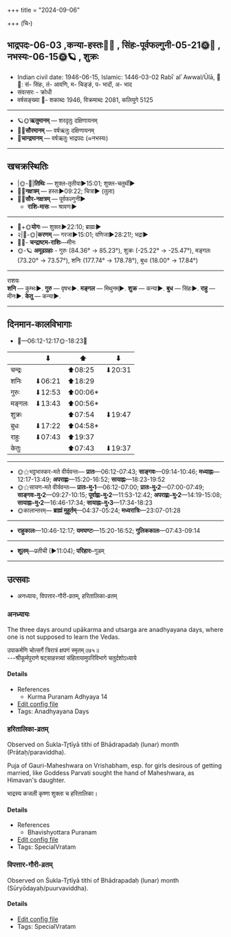 +++
title = "2024-09-06"

+++
(चि॰)
## भाद्रपदः-06-03  ,कन्या-हस्तः🌛🌌  ,  सिंहः-पूर्वफल्गुनी-05-21🌞🌌  ,  नभस्यः-06-15🌞🪐  , शुक्रः
- Indian civil date: 1946-06-15, Islamic: 1446-03-02 Rabīʿ alʾ Awwal/Ūlā, 🌌🌞: सं- सिंहः, तं- आवणि, म- चिङ्ङं, प- भादों, अ- भाद
- संवत्सरः - क्रोधी
- वर्षसङ्ख्या 🌛- शकाब्दः 1946, विक्रमाब्दः 2081, कलियुगे 5125
___________________
- 🪐🌞**ऋतुमानम्** — शरदृतुः दक्षिणायनम्
- 🌌🌞**सौरमानम्** — वर्षऋतुः दक्षिणायनम्
- 🌛**चान्द्रमानम्** — वर्षऋतुः भाद्रपदः (≈नभस्यः)
___________________


## खचक्रस्थितिः
- |🌞-🌛|**तिथिः** — शुक्ल-तृतीया►15:01; शुक्ल-चतुर्थी►  
- 🌌🌛**नक्षत्रम्** — हस्तः►09:22; चित्रा► (तुला)  
- 🌌🌞**सौर-नक्षत्रम्** — पूर्वफल्गुनी►  
  - **राशि-मासः** — श्रावणः► 
___________________
- 🌛+🌞**योगः** — शुक्लः►22:10; ब्राह्मः►  
- २|🌛-🌞|**करणम्** — गरजा►15:01; वणिजा►28:21!; भद्रा►  
- 🌌🌛- **चन्द्राष्टम-राशिः**—मीनः  
- 🌞-🪐 **अमूढग्रहाः** - गुरुः (84.36° → 85.23°), शुक्रः (-25.22° → -25.47°), मङ्गलः (73.20° → 73.57°), शनिः (177.74° → 178.78°), बुधः (18.00° → 17.84°)
___________________
राशयः  
**शनि** — कुम्भः►. **गुरु** — वृषभः►. **मङ्गल** — मिथुनम्►. **शुक्र** — कन्या►. **बुध** — सिंहः►. **राहु** — मीनः►. **केतु** — कन्या►. 
___________________


## दिनमान-कालविभागाः
- 🌅—06:12-12:17🌞-18:23🌇  

|      |⬇     |⬆     |⬇     |
|------|-----|-----|------|
|चन्द्रः|     |⬆08:25 |⬇20:31 |
|शनिः   |⬇06:21 |⬆18:29 |     |
|गुरुः  |⬇12:53 |⬆00:06*|     |
|मङ्गलः |⬇13:43 |⬆00:56*|     |
|शुक्रः |     |⬆07:54 |⬇19:47 |
|बुधः   |⬇17:22 |⬆04:58*|     |
|राहुः  |⬇07:43 |⬆19:37 |     |
|केतुः  |     |⬆07:43 |⬇19:37 |
___________________
- 🌞⚝भट्टभास्कर-मते वीर्यवन्तः— **प्रातः**—06:12-07:43; **साङ्गवः**—09:14-10:46; **मध्याह्नः**—12:17-13:49; **अपराह्णः**—15:20-16:52; **सायाह्नः**—18:23-19:52  
- 🌞⚝सायण-मते वीर्यवन्तः— **प्रातः-मु॰1**—06:12-07:00; **प्रातः-मु॰2**—07:00-07:49; **साङ्गवः-मु॰2**—09:27-10:15; **पूर्वाह्णः-मु॰2**—11:53-12:42; **अपराह्णः-मु॰2**—14:19-15:08; **सायाह्नः-मु॰2**—16:46-17:34; **सायाह्नः-मु॰3**—17:34-18:23  
- 🌞कालान्तरम्— **ब्राह्मं मुहूर्तम्**—04:37-05:24; **मध्यरात्रिः**—23:07-01:28  
___________________
- **राहुकालः**—10:46-12:17; **यमघण्टः**—15:20-16:52; **गुलिककालः**—07:43-09:14  
___________________
- **शूलम्**—प्रतीची (►11:04); **परिहारः**–गुडम्  
___________________

## उत्सवाः
- अनध्यायः, विपत्तार-गौरी-व्रतम्, हरितालिका-व्रतम्
### अनध्यायः



The three days around upākarma and utsarga are anadhyayana days, where one is not supposed to learn the Vedas.

उपाकर्मणि चोत्सर्गे त्रिरात्रं क्षपणं स्मृतम्॥७५॥  
---श्रीकूर्मपुराणे षट्‌साहस्त्र्यां संहितायामुपरिविभागे चतुर्दशोऽध्याये



#### Details
- References
  - Kurma Puranam Adhyaya 14
- [Edit config file](https://github.com/jyotisham/adyatithi/blob/master/time_focus/adhyayana/relative_event/sAmavEda-upAkarma/offset__01/anadhyAyaH~sAmavEda-upAkarma~2.toml)
- Tags: Anadhyayana Days


### हरितालिका-व्रतम्

Observed on Śukla-Tr̥tīyā tithi of Bhādrapadaḥ (lunar) month (Prātaḥ/paraviddha). 

Puja of Gauri-Maheshwara on Vrishabham, esp. for girls desirous of getting married, like Goddess Parvati sought the hand of Maheshwara, as Himavan's daughter.

भाद्रस्य कजली कृष्णा शुक्ला च हरितालिका।



#### Details
- References
  - Bhavishyottara Puranam
- [Edit config file](https://github.com/jyotisham/adyatithi/blob/master/general/lunar_month/tithi/06/03/haritAlikA-vratam.toml)
- Tags: SpecialVratam


### विपत्तार-गौरी-व्रतम्

Observed on Śukla-Tr̥tīyā tithi of Bhādrapadaḥ (lunar) month (Sūryōdayaḥ/puurvaviddha). 



#### Details
- [Edit config file](https://github.com/jyotisham/adyatithi/blob/master/devatA/umA/lunar_month/tithi/06/03/vipattAra-gaurI-vratam.toml)
- Tags: SpecialVratam


